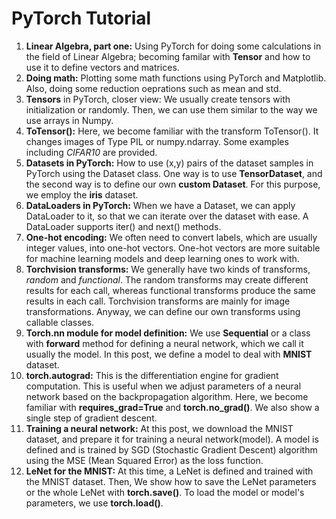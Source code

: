 # PyTorch Tutorial
1. **Linear Algebra, part one:** Using PyTorch for doing some calculations in the field of Linear Algebra; becoming familar with **Tensor** and how to use it to define vectors and matrices. 
2. **Doing math:** Plotting some math functions using PyTorch and Matplotlib. Also, doing some reduction oeprations such as mean and std.
3. **Tensors** in PyTorch, closer view: We usually create tensors with initialization or randomly. Then, we can use them similar to the way we use arrays in Numpy.
4. **ToTensor():** Here, we become familiar with the transform ToTensor(). It changes images of Type PIL or numpy.ndarray. Some examples including *CIFAR10* are provided.
5. **Datasets in PyTorch:** How to use (x,y) pairs of the dataset samples in PyTorch using the Dataset class. One way is to use **TensorDataset**, and the second way is to define our own **custom Dataset**. For this purpose, we employ the **iris** dataset.
6. **DataLoaders in PyTorch:** When we have a Dataset, we can apply DataLoader to it, so that we can iterate over the dataset with ease. A DataLoader supports iter() and next() methods.
7. **One-hot encoding:** We often need to convert labels, which are usually integer values, into one-hot vectors. One-hot vectors are more suitable for machine learning models and deep learning ones to work with.
8. **Torchvision transforms:** We generally have two kinds of transforms, *random* and *functional*. The random transforms may create different results for each call, whereas functional transforms produce the same results in each call. Torchvision transforms are mainly for image transformations. Anyway, we can define our own transforms using callable classes.
9. **Torch.nn module for model definition:** We use **Sequential** or a class with **forward** method for defining a neural network, which we call it usually the model. In this post, we define a model to deal with **MNIST** dataset.
10. **torch.autograd:** This is the differentiation engine for gradient computation. This is useful when we adjust parameters of a neural network based on the backpropagation algorithm. Here, we become familiar with **requires_grad=True** and **torch.no_grad()**. We also show a single step of gradient descent.
11. **Training a neural network:** At this post, we download the MNIST dataset, and prepare it for training a neural network(model). A model is defined and is trained by SGD (Stochastic Gradient Descent) algorithm using the MSE (Mean Squared Error) as the loss function.
12. **LeNet for the MNIST:** At this time, a LeNet is defined and trained with the MNIST dataset. Then, We show how to save the LeNet parameters or the whole LeNet with **torch.save()**. To load the model or model's parameters, we use **torch.load()**.